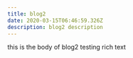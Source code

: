 ```yaml
---
title: blog2
date: 2020-03-15T06:46:59.326Z
description: blog2 description
---
```

this is the body of blog2 testing rich text